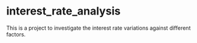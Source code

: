 # interest_rate_analysis

This is a project to investigate the interest rate variations against different factors.
